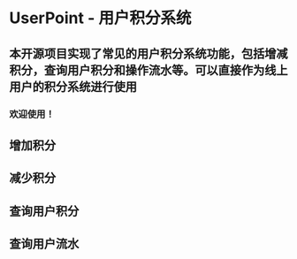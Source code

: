 # UserPoint - 用户积分系统

## 本开源项目实现了常见的用户积分系统功能，包括增减积分，查询用户积分和操作流水等。可以直接作为线上用户的积分系统进行使用
### 欢迎使用！




## 增加积分


## 减少积分


## 查询用户积分



## 查询用户流水
